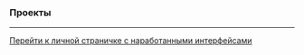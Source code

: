 <h3>Проекты</h3>
<hr>
<a href="http://splincode.github.io/" target="_blank">Перейти к личной страничке с наработанными интерфейсами</a>

